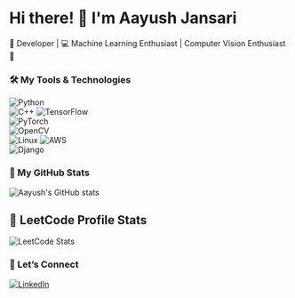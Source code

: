 # Hi there! 👋 I'm Aayush Jansari

🚀 Developer | 💻 Machine Learning Enthusiast | Computer Vision Enthusiast 🎦


### 🛠️ My Tools & Technologies

![Python](https://img.shields.io/badge/-Python-333?style=flat&logo=python)  
![C++](https://img.shields.io/badge/-C++-00599C?style=flat&logo=c%2B%2B)
![TensorFlow](https://img.shields.io/badge/-TensorFlow-FFA726?style=flat&logo=tensorflow)  
![PyTorch](https://img.shields.io/badge/-PyTorch-EE4C2C?style=flat&logo=pytorch)  
![OpenCV](https://img.shields.io/badge/-OpenCV-5C3EE8?style=flat&logo=opencv)  
![Linux](https://img.shields.io/badge/-Linux-FCC624?style=flat&logo=linux)
![AWS](https://img.shields.io/badge/-AWS-232F3E?style=flat&logo=amazon-aws)  
![Django](https://img.shields.io/badge/-Django-092E20?style=flat&logo=django)  


### 🎯 My GitHub Stats
![Aayush's GitHub stats](https://github-readme-stats.vercel.app/api?username=aayushjansari&show_icons=true&theme=radical)


## 🌟 LeetCode Profile Stats

![LeetCode Stats](https://leetcard.jacoblin.cool/aayushjansari?theme=dark&font=Karma&ext=heatmap)


### 🤝 Let’s Connect

[![LinkedIn](https://img.shields.io/badge/LinkedIn-Aayush%20Jansari-blue?style=flat&logo=linkedin)](https://linkedin.com/in/aayush-jansari-059887156/)  
<!--
**aayushjansari/aayushjansari** is a ✨ _special_ ✨ repository because its `README.md` (this file) appears on your GitHub profile.

Here are some ideas to get you started:

- 🔭 I’m currently working on ...
- 🌱 I’m currently learning ...
- 👯 I’m looking to collaborate on ...
- 🤔 I’m looking for help with ...
- 💬 Ask me about ...
- 📫 How to reach me: ...
- 😄 Pronouns: ...
- ⚡ Fun fact: ...
-->
